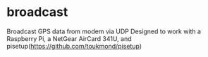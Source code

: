 broadcast
=========

Broadcast GPS data from modem via UDP
Designed to work with a Raspberry Pi, a NetGear AirCard 341U, and pisetup(https://github.com/toukmond/pisetup)
